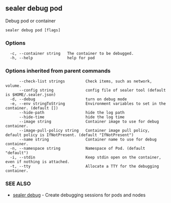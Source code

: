 ## sealer debug pod

Debug pod or container

```
sealer debug pod [flags]
```

### Options

```
  -c, --container string   The container to be debugged.
  -h, --help               help for pod
```

### Options inherited from parent commands

```
      --check-list strings         Check items, such as network, volume.
      --config string              config file of sealer tool (default is $HOME/.sealer.json)
  -d, --debug                      turn on debug mode
  -e, --env stringToString         Environment variables to set in the container. (default [])
      --hide-path                  hide the log path
      --hide-time                  hide the log time
      --image string               Container image to use for debug container.
      --image-pull-policy string   Container image pull policy, default policy is IfNotPresent. (default "IfNotPresent")
      --name string                Container name to use for debug container.
  -n, --namespace string           Namespace of Pod. (default "default")
  -i, --stdin                      Keep stdin open on the container, even if nothing is attached.
  -t, --tty                        Allocate a TTY for the debugging container.
```

### SEE ALSO

* [sealer debug](sealer_debug.md)	 - Create debugging sessions for pods and nodes

